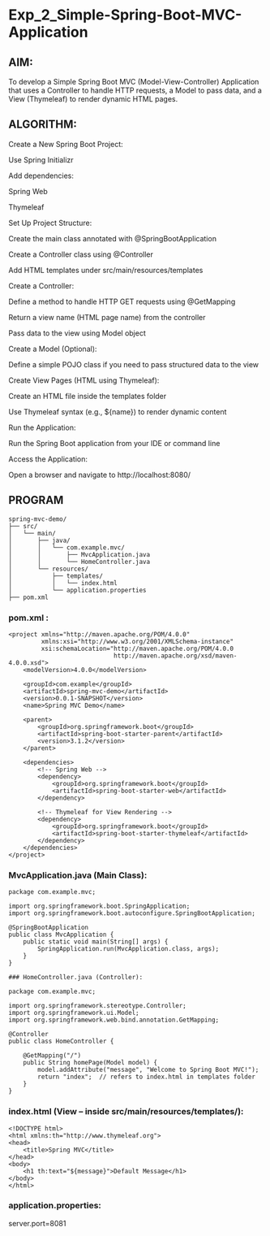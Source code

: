 # Exp_2_Simple-Spring-Boot-MVC-Application

## AIM:
To develop a Simple Spring Boot MVC (Model-View-Controller) Application that uses a Controller to handle HTTP requests, a Model to pass data, and a View (Thymeleaf) to render dynamic HTML pages.

## ALGORITHM:
Create a New Spring Boot Project:

Use Spring Initializr

Add dependencies:

Spring Web

Thymeleaf

Set Up Project Structure:

Create the main class annotated with @SpringBootApplication

Create a Controller class using @Controller

Add HTML templates under src/main/resources/templates

Create a Controller:

Define a method to handle HTTP GET requests using @GetMapping

Return a view name (HTML page name) from the controller

Pass data to the view using Model object

Create a Model (Optional):

Define a simple POJO class if you need to pass structured data to the view

Create View Pages (HTML using Thymeleaf):

Create an HTML file inside the templates folder

Use Thymeleaf syntax (e.g., ${name}) to render dynamic content

Run the Application:

Run the Spring Boot application from your IDE or command line

Access the Application:

Open a browser and navigate to http://localhost:8080/
## PROGRAM
```
spring-mvc-demo/
├── src/
│   └── main/
│       ├── java/
│       │   └── com.example.mvc/
│       │       ├── MvcApplication.java
│       │       └── HomeController.java
│       └── resources/
│           ├── templates/
│           │   └── index.html
│           └── application.properties
├── pom.xml
```
### pom.xml :
```
<project xmlns="http://maven.apache.org/POM/4.0.0"
         xmlns:xsi="http://www.w3.org/2001/XMLSchema-instance"
         xsi:schemaLocation="http://maven.apache.org/POM/4.0.0 
                             http://maven.apache.org/xsd/maven-4.0.0.xsd">
    <modelVersion>4.0.0</modelVersion>

    <groupId>com.example</groupId>
    <artifactId>spring-mvc-demo</artifactId>
    <version>0.0.1-SNAPSHOT</version>
    <name>Spring MVC Demo</name>

    <parent>
        <groupId>org.springframework.boot</groupId>
        <artifactId>spring-boot-starter-parent</artifactId>
        <version>3.1.2</version>
    </parent>

    <dependencies>
        <!-- Spring Web -->
        <dependency>
            <groupId>org.springframework.boot</groupId>
            <artifactId>spring-boot-starter-web</artifactId>
        </dependency>

        <!-- Thymeleaf for View Rendering -->
        <dependency>
            <groupId>org.springframework.boot</groupId>
            <artifactId>spring-boot-starter-thymeleaf</artifactId>
        </dependency>
    </dependencies>
</project>
```
### MvcApplication.java (Main Class):
```
package com.example.mvc;

import org.springframework.boot.SpringApplication;
import org.springframework.boot.autoconfigure.SpringBootApplication;

@SpringBootApplication
public class MvcApplication {
    public static void main(String[] args) {
        SpringApplication.run(MvcApplication.class, args);
    }
}

### HomeController.java (Controller):

package com.example.mvc;

import org.springframework.stereotype.Controller;
import org.springframework.ui.Model;
import org.springframework.web.bind.annotation.GetMapping;

@Controller
public class HomeController {

    @GetMapping("/")
    public String homePage(Model model) {
        model.addAttribute("message", "Welcome to Spring Boot MVC!");
        return "index";  // refers to index.html in templates folder
    }
}
```
### index.html (View – inside src/main/resources/templates/):
```
<!DOCTYPE html>
<html xmlns:th="http://www.thymeleaf.org">
<head>
    <title>Spring MVC</title>
</head>
<body>
    <h1 th:text="${message}">Default Message</h1>
</body>
</html>
```

### application.properties:
 server.port=8081


